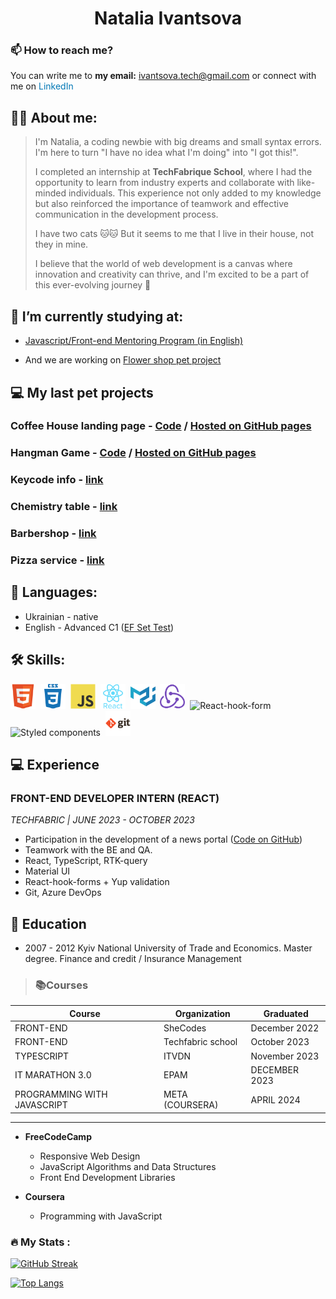 <h1 align="center">
  <strong> Natalia Ivantsova</strong>
</h1>

### 📫 How to reach me? 

You can write me to **my email:** ivantsova.tech@gmail.com 
or connect with me on <a href="https://www.linkedin.com/in/natalia-ivantsova-46017b238/" style="text-decoration: none; color: #0077b5;">LinkedIn</a>

## :woman_technologist: About me:

> I'm Natalia, a coding newbie with big dreams and small syntax errors. I'm here to turn "I have no idea what I'm doing" into "I got this!".
>
> I completed an internship at **TechFabrique School**, where I had the opportunity to learn from industry experts and collaborate with like-minded individuals. This experience not only added to my knowledge but also reinforced the importance of teamwork and effective communication in the development process.
> 
> I have two cats 🐱🐱 But it seems to me that I live in their house, not they in mine. 
>
> I believe that the world of web development is a canvas where innovation and creativity can thrive, and I'm excited to be a part of this ever-evolving journey 🥳

## 🌱 I’m currently studying at: 
* [Javascript/Front-end Mentoring Program (in English)](https://rs.school/js-en/)

* And we are working on [Flower shop pet project](https://deploy-preview-43--garden-with-flowers-test.netlify.app/)

## 💻 My last pet projects

### Coffee House landing page - [Code](https://github.com/NataliaIv90/coffee-house) / [Hosted on GitHub pages](https://nataliaiv90.github.io/coffee-house/)

### Hangman Game - [Code](https://github.com/NataliaIv90/hangman) / [Hosted on GitHub pages](https://nataliaiv90.github.io/hangman/)

### Keycode info - [link](https://main--spiffy-dragon-5bd95c.netlify.app/hw-js12-keycode-info/)

### Chemistry table - [link](https://main--spiffy-dragon-5bd95c.netlify.app/hw-8a-table-chemistry/)

### Barbershop - [link](https://main--spiffy-dragon-5bd95c.netlify.app/hw8-barbershop/)

### Pizza service - [link](https://beautiful-profiterole-b72fe0.netlify.app/)

## 💬 Languages:

+ Ukrainian - native
+ English - Advanced C1 ([EF Set Test](https://drive.google.com/file/d/1hvReqMpiuZ1NgHmA3xSHtPeDnGlF2rXq/view?usp=sharing))
 
## :hammer_and_wrench: Skills:
<div>
    <img src="https://github.com/devicons/devicon/blob/master/icons/html5/html5-original.svg" title="HTML5" alt="HTML" width="40" height="40"/>&nbsp;
 <img src="https://github.com/devicons/devicon/blob/master/icons/css3/css3-plain-wordmark.svg"  title="CSS3" alt="CSS" width="40" height="40"/>&nbsp;
  <img src="https://github.com/devicons/devicon/blob/master/icons/javascript/javascript-original.svg" title="JavaScript" alt="JavaScript" width="40" height="40"/>&nbsp;
  <img src="https://github.com/devicons/devicon/blob/master/icons/react/react-original-wordmark.svg" title="React" alt="React" width="40" height="40"/>&nbsp;
  <img src="https://github.com/devicons/devicon/blob/master/icons/materialui/materialui-original.svg" title="Material UI" alt="Material UI" width="40" height="40"/>&nbsp;
  <img src="https://github.com/devicons/devicon/blob/master/icons/redux/redux-original.svg" title="Redux" alt="Redux " width="40" height="40"/>&nbsp;
  <img src="https://avatars.githubusercontent.com/u/53986236?s=48&v=4 "title="React-hook-form" alt="React-hook-form " width="40" height="40"/>&nbsp;
  <img src="https://avatars.githubusercontent.com/u/20658825?s=48&v=4 "title="Styled components" alt="Styled components " width="40" height="40"/>&nbsp;
  <img src="https://github.com/devicons/devicon/blob/master/icons/git/git-original-wordmark.svg" title="Git" **alt="Git" width="40" height="40"/>
</div>

## 💻 Experience 

### FRONT-END DEVELOPER INTERN (REACT)
*TECHFABRIC | JUNE 2023 - OCTOBER 2023*

+ Participation in the development of a news portal ([Code on GitHub](https://github.com/NataliaIv90/techfabric-pet))
+ Teamwork with the BE and QA.
+ React, TypeScript, RTK-query
+ Material UI
+ React-hook-forms + Yup validation
+ Git, Azure DevOps

## 🌱 Education 

* 2007 - 2012 Kyiv National University of Trade and Economics. Master degree. Finance and credit / Insurance Management

>### 📚Courses
  
| Course                        | Organization                     | Graduated               |
| ----------------------------- | -------------------------------- |-------------------------|
| FRONT-END                     | SheCodes                         | December 2022           |
| FRONT-END                     | Techfabric school                | October 2023            |
| TYPESCRIPT                    | ITVDN                            | November 2023           |  
| IT MARATHON 3.0               | EPAM                             | DECEMBER 2023           |  
| PROGRAMMING WITH JAVASCRIPT   | META (COURSERA)                  | APRIL 2024              |  
----------------------------------------------------------------------------------------------

* **FreeCodeCamp**
  + Responsive Web Design
  + JavaScript Algorithms and Data Structures
  + Front End Development Libraries

* **Coursera**
  + Programming with JavaScript
 
### :fire: My Stats :

[![GitHub Streak](http://github-readme-streak-stats.herokuapp.com?user=NataliaIv90&theme=dark&background=000000)](https://git.io/streak-stats)

[![Top Langs](https://github-readme-stats.vercel.app/api/top-langs/?username=NataliaIv90&layout=compact&theme=vision-friendly-dark)](https://github.com/anuraghazra/github-readme-stats)


<!--
**NataliaIv90/NataliaIv90** is a ✨ _special_ ✨ repository because its `README.md` (this file) appears on your GitHub profile.

Here are some ideas to get you started:

- 🔭 I’m currently working on ...
- 🌱 I’m currently learning ...
- 👯 I’m looking to collaborate on ...
- 🤔 I’m looking for help with ...
- 💬 Ask me about ...
- 📫 How to reach me: ...
- 😄 Pronouns: ...
- ⚡ Fun fact: ...
-->
